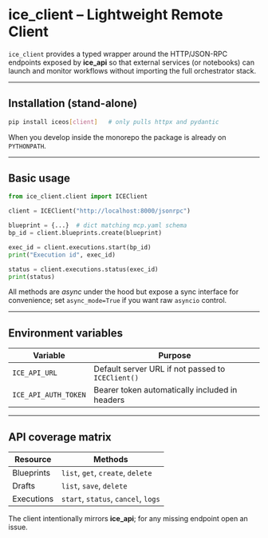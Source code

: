# ice_client – Lightweight Remote Client

`ice_client` provides a typed wrapper around the HTTP/JSON-RPC endpoints
exposed by **ice_api** so that external services (or notebooks) can launch and
monitor workflows without importing the full orchestrator stack.

---

## Installation (stand-alone)

```bash
pip install iceos[client]   # only pulls httpx and pydantic
```

When you develop inside the monorepo the package is already on `PYTHONPATH`.

---

## Basic usage

```python
from ice_client.client import ICEClient

client = ICEClient("http://localhost:8000/jsonrpc")

blueprint = {...}  # dict matching mcp.yaml schema
bp_id = client.blueprints.create(blueprint)

exec_id = client.executions.start(bp_id)
print("Execution id", exec_id)

status = client.executions.status(exec_id)
print(status)
```

All methods are *async* under the hood but expose a sync interface for
convenience; set `async_mode=True` if you want raw `asyncio` control.

---

## Environment variables

| Variable | Purpose |
|----------|---------|
| `ICE_API_URL` | Default server URL if not passed to `ICEClient()` |
| `ICE_API_AUTH_TOKEN` | Bearer token automatically included in headers |

---

## API coverage matrix

| Resource     | Methods                                |
|--------------|----------------------------------------|
| Blueprints   | `list`, `get`, `create`, `delete`      |
| Drafts       | `list`, `save`, `delete`               |
| Executions   | `start`, `status`, `cancel`, `logs`    |

The client intentionally mirrors **ice_api**; for any missing endpoint open an
issue.
